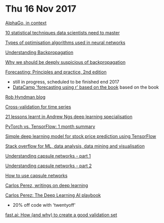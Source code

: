 # Thu 16 Nov 2017

[AlphaGo, in context](https://medium.com/@karpathy/alphago-in-context-c47718cb95a5)

[10 statistical techniques data scientists need to master](https://towardsdatascience.com/the-10-statistical-techniques-data-scientists-need-to-master-1ef6dbd531f7)

[Types of optimisation algorithms used in neural networks](https://towardsdatascience.com/types-of-optimization-algorithms-used-in-neural-networks-and-ways-to-optimize-gradient-95ae5d39529f)

[Understanding Backpropagation](https://medium.com/@karpathy/yes-you-should-understand-backprop-e2f06eab496b)

[Why we should be deeply suspicious of backpropagation](https://medium.com/intuitionmachine/the-deeply-suspicious-nature-of-backpropagation-9bed5e2b085e)

[Forecasting: Principles and practice, 2nd edition](http://otexts.org/fpp2/)
- still in progress, scheduled to be finished end 2017
- [DataCamp 'forecasting using r' based on the book](https://www.datacamp.com/courses/forecasting-using-r) based on the book

[Rob Hyndman blog](https://robjhyndman.com/hyndsight/)

[Cross-validation for time series](https://robjhyndman.com/hyndsight/tscv/)

[21 lessons learnt in Andrew Ngs deep learning specialisation](https://towardsdatascience.com/deep-learning-specialization-by-andrew-ng-21-lessons-learned-15ffaaef627c)

[PyTorch vs. TensorFlow: 1 month summary](https://towardsdatascience.com/pytorch-vs-tensorflow-1-month-summary-35d138590f9)

[Simple deep learning model for stock price prediction using TensorFlow](https://medium.com/mlreview/a-simple-deep-learning-model-for-stock-price-prediction-using-tensorflow-30505541d877)

[Stack overflow for ML, data analysis, data mining and visualisation](https://stats.stackexchange.com/)

[Understanding capsule networks - part 1](https://medium.com/@pechyonkin/understanding-hintons-capsule-networks-part-i-intuition-b4b559d1159b)

[Understanding capsule networks - part 2](https://medium.com/@pechyonkin/understanding-hintons-capsule-networks-part-ii-how-capsules-work-153b6ade9f66)

[How to use capsule networks](https://hackernoon.com/capsule-networks-are-shaking-up-ai-heres-how-to-use-them-c233a0971952)

[Carlos Perez, writings on deep learning](https://medium.com/intuitionmachine)

[Carlos Perez: The Deep Learning AI playbook](https://gumroad.com/l/WRbUs)
- 20% off code with 'twentyoff'

[fast.ai: How (and why) to create a good validation set](http://www.fast.ai/2017/11/13/validation-sets/)